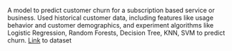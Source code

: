 A model to predict customer churn for a subscription
based service or business. Used historical customer data, including features like usage behavior and customer demographics, and experiment algorithms like Logistic Regression, Random Forests, Decision Tree, KNN, SVM to predict churn. 
 [Link](https://www.kaggle.com/datasets/shantanudhakadd/bank-customer-churn-prediction) to dataset
